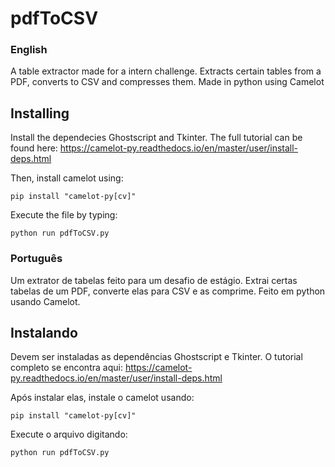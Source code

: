 # pdfToCSV
### English

A table extractor made for a intern challenge. Extracts certain tables from a PDF, converts to CSV and compresses them.
Made in python using Camelot


## Installing

Install the dependecies Ghostscript and Tkinter. The full tutorial can be found here:
https://camelot-py.readthedocs.io/en/master/user/install-deps.html

Then, install camelot using:

    pip install "camelot-py[cv]"
  
  Execute the file by typing:
  

    python run pdfToCSV.py

### Português
Um extrator de tabelas feito para um desafio de estágio. Extrai certas tabelas de um PDF, converte elas para CSV e as comprime.
Feito em python usando Camelot.
## Instalando
Devem ser instaladas as dependências Ghostscript e Tkinter.
O tutorial completo se encontra aqui:
https://camelot-py.readthedocs.io/en/master/user/install-deps.html

Após instalar elas, instale o camelot usando:

    pip install "camelot-py[cv]"
  
Execute o arquivo digitando:

    python run pdfToCSV.py

